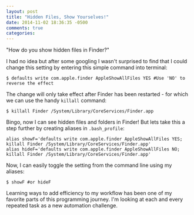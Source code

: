 ```yaml
---
layout: post
title: "Hidden Files, Show Yourselves!"
date: 2014-11-02 18:36:35 -0500
comments: true
categories: 
---
```


"How do you show hidden files in Finder?"

I had no idea but after some googling I wasn't surprised to find that I could change this setting by entering this simple command into terminal:

```
$ defaults write com.apple.finder AppleShowAllFiles YES #Use 'NO' to reverse the effect
```

The change will only take effect after Finder has been restarted - for which we can use the handy `killall` command:

```
$ killall Finder /System/Library/CoreServices/Finder.app
```

Bingo, now I can see hidden files and folders in Finder! But lets take this a step further by creating aliases in `.bash_profile`:

```
alias showF='defaults write com.apple.finder AppleShowAllFiles YES; killall Finder /System/Library/CoreServices/Finder.app'
alias hideF='defaults write com.apple.finder AppleShowAllFiles NO; killall Finder /System/Library/CoreServices/Finder.app'
```

Now, I can easily toggle the setting from the command line using my aliases:

```
$ showF #or hideF
```

Learning ways to add efficiency to my workflow has been one of my favorite parts of this programming journey. I'm looking at each and every repeated task as a new automation challenge.